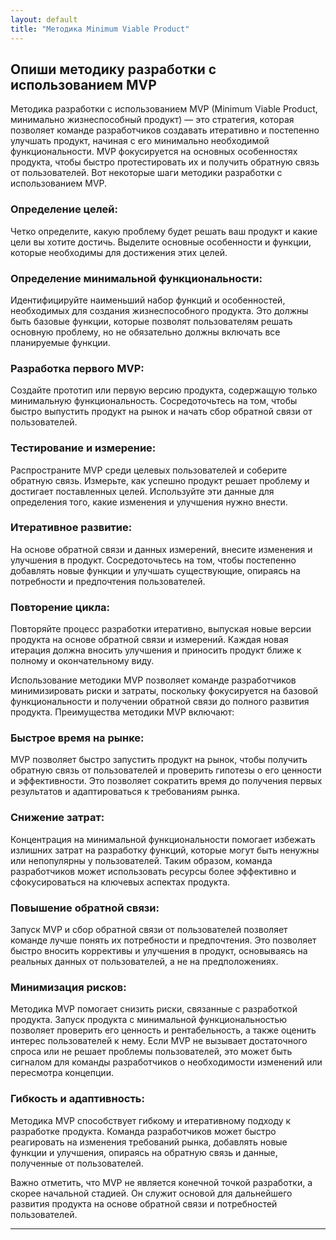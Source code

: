 ```yaml
---
layout: default
title: "Методика Minimum Viable Product"
---
```


## Oпиши методику разработки с использованием MVP

Методика разработки с использованием MVP (Minimum Viable Product, минимально жизнеспособный продукт) — это стратегия, которая позволяет команде разработчиков создавать итеративно и постепенно улучшать продукт, начиная с его минимально необходимой функциональности. MVP фокусируется на основных особенностях продукта, чтобы быстро протестировать их и получить обратную связь от пользователей. Вот некоторые шаги методики разработки с использованием MVP.

### Определение целей:
 Четко определите, какую проблему будет решать ваш продукт и какие цели вы хотите достичь. Выделите основные особенности и функции, которые необходимы для достижения этих целей.

### Определение минимальной функциональности:
 Идентифицируйте наименьший набор функций и особенностей, необходимых для создания жизнеспособного продукта. Это должны быть базовые функции, которые позволят пользователям решать основную проблему, но не обязательно должны включать все планируемые функции.

### Разработка первого MVP:
 Создайте прототип или первую версию продукта, содержащую только минимальную функциональность. Сосредоточьтесь на том, чтобы быстро выпустить продукт на рынок и начать сбор обратной связи от пользователей.

### Тестирование и измерение:
 Распространите MVP среди целевых пользователей и соберите обратную связь. Измерьте, как успешно продукт решает проблему и достигает поставленных целей. Используйте эти данные для определения того, какие изменения и улучшения нужно внести.

### Итеративное развитие:
 На основе обратной связи и данных измерений, внесите изменения и улучшения в продукт. Сосредоточьтесь на том, чтобы постепенно добавлять новые функции и улучшать существующие, опираясь на потребности и предпочтения пользователей.

### Повторение цикла:
 Повторяйте процесс разработки итеративно, выпуская новые версии продукта на основе обратной связи и измерений. Каждая новая итерация должна вносить улучшения и приносить продукт ближе к полному и окончательному виду.

Использование методики MVP позволяет команде разработчиков минимизировать риски и затраты, поскольку фокусируется на базовой функциональности и получении обратной связи до полного развития продукта. Преимущества методики MVP включают:

### Быстрое время на рынке:
 MVP позволяет быстро запустить продукт на рынок, чтобы получить обратную связь от пользователей и проверить гипотезы о его ценности и эффективности. Это позволяет сократить время до получения первых результатов и адаптироваться к требованиям рынка.

### Снижение затрат:
 Концентрация на минимальной функциональности помогает избежать излишних затрат на разработку функций, которые могут быть ненужны или непопулярны у пользователей. Таким образом, команда разработчиков может использовать ресурсы более эффективно и сфокусироваться на ключевых аспектах продукта.

### Повышение обратной связи:
 Запуск MVP и сбор обратной связи от пользователей позволяет команде лучше понять их потребности и предпочтения. Это позволяет быстро вносить коррективы и улучшения в продукт, основываясь на реальных данных от пользователей, а не на предположениях.

### Минимизация рисков:
 Методика MVP помогает снизить риски, связанные с разработкой продукта. Запуск продукта с минимальной функциональностью позволяет проверить его ценность и рентабельность, а также оценить интерес пользователей к нему. Если MVP не вызывает достаточного спроса или не решает проблемы пользователей, это может быть сигналом для команды разработчиков о необходимости изменений или пересмотра концепции.

### Гибкость и адаптивность:
 Методика MVP способствует гибкому и итеративному подходу к разработке продукта. Команда разработчиков может быстро реагировать на изменения требований рынка, добавлять новые функции и улучшения, опираясь на обратную связь и данные, полученные от пользователей.

Важно отметить, что MVP не является конечной точкой разработки, а скорее начальной стадией. Он служит основой для дальнейшего развития продукта на основе обратной связи и потребностей пользователей.

---
